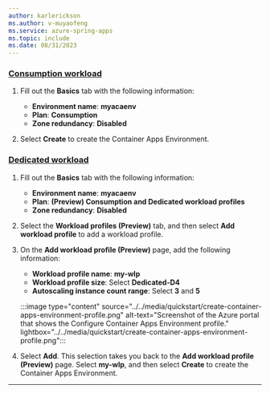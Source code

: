 ```yaml
---
author: karlerickson
ms.author: v-muyaofeng
ms.service: azure-spring-apps
ms.topic: include
ms.date: 08/31/2023
---
```


<!-- 
For clarity of structure, a separate markdown file is used to describe how to create container apps environment.

[!INCLUDE [prepare-container-apps-environment](prepare-container-apps-environment.md)]

-->

### [Consumption workload](#tab/Consumption-workload)

1. Fill out the **Basics** tab with the following information:

   - **Environment name**: **myacaenv**
   - **Plan**: **Consumption**
   - **Zone redundancy**: **Disabled**

1. Select **Create** to create the Container Apps Environment.

### [Dedicated workload](#tab/Dedicated-workload)

1. Fill out the **Basics** tab with the following information:

   - **Environment name**: **myacaenv**
   - **Plan**: **(Preview) Consumption and Dedicated workload profiles**
   - **Zone redundancy**: **Disabled**

1. Select the **Workload profiles (Preview)** tab, and then select **Add workload profile** to add a workload profile.

1. On the **Add workload profile (Preview)** page, add the following information:

   - **Workload profile name**: **my-wlp**
   - **Workload profile size**: Select **Dedicated-D4**
   - **Autoscaling instance count range**: Select **3** and **5**

   :::image type="content" source="../../media/quickstart/create-container-apps-environment-profile.png" alt-text="Screenshot of the Azure portal that shows the Configure Container Apps Environment profile." lightbox="../../media/quickstart/create-container-apps-environment-profile.png":::

1. Select **Add**. This selection takes you back to the **Add workload profile (Preview)** page. Select **my-wlp**, and then select **Create** to create the Container Apps Environment.

---
